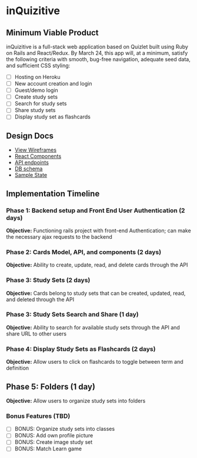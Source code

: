 # inQuizitive

## Minimum Viable Product

inQuizitive is a full-stack web application based on Quizlet built using Ruby on Rails and React/Redux. By March 24, this app will, at a minimum, satisfy the following criteria with smooth, bug-free navigation, adequate seed data, and sufficient CSS styling:

- [ ] Hosting on Heroku
- [ ] New account creation and login
- [ ] Guest/demo login 
- [ ] Create study sets 
- [ ] Search for study sets 
- [ ] Share study sets 
- [ ] Display study set as flashcards 

## Design Docs
* [View Wireframes][wireframes]
* [React Components][components]
* [API endpoints][api-endpoints]
* [DB schema][schema]
* [Sample State][sample-state]

[wireframes]: docs/wireframes
[components]: docs/component-hierarchy.md
[sample-state]: docs/sample-state.md
[api-endpoints]: docs/api-endpoints.md
[schema]: docs/schema.md

## Implementation Timeline

### Phase 1: Backend setup and Front End User Authentication (2 days)

**Objective:** Functioning rails project with front-end Authentication; can make the necessary ajax requests to the backend

### Phase 2: Cards Model, API, and components (2 days)

**Objective:** Ability to create, update, read, and delete cards through the API

### Phase 3: Study Sets (2 days) 

**Objective:** Cards belong to study sets that can be created, updated, read, and deleted through the API

### Phase 3: Study Sets Search and Share (1 day) 

**Objective:** Ability to search for available study sets through the API and share URL to other users

### Phase 4: Display Study Sets as Flashcards (2 days) 

**Objective:** Allow users to click on flashcards to toggle between term and definition 

## Phase 5: Folders (1 day)

**Objective:** Allow users to organize study sets into folders

### Bonus Features (TBD)

- [ ] BONUS: Organize study sets into classes
- [ ] BONUS: Add own profile picture 
- [ ] BONUS: Create image study set 
- [ ] BONUS: Match Learn game